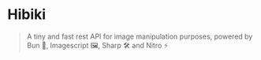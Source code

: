 # Hibiki
> A tiny and fast rest API for image manipulation purposes, powered by Bun 🐰, Imagescript 🖼️, Sharp 🛠️ and Nitro ⚡